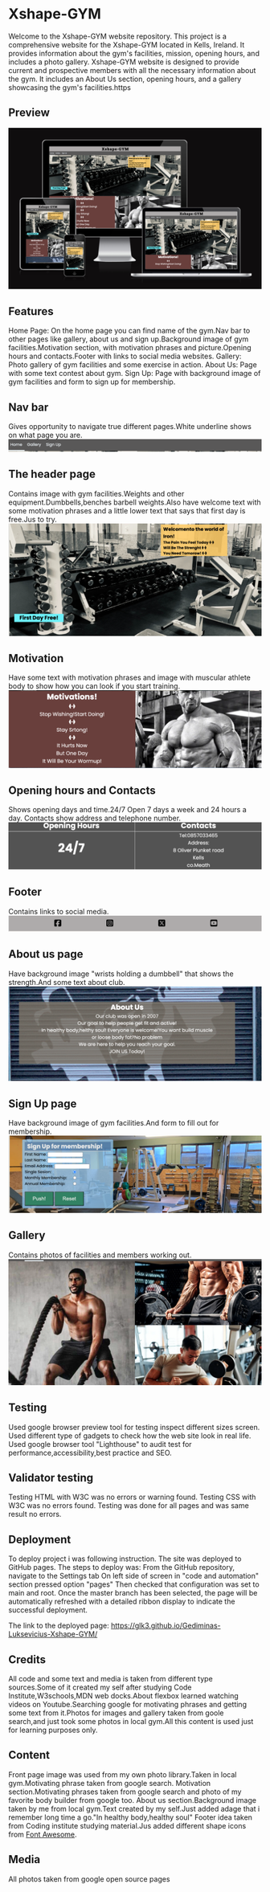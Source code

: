 # Xshape-GYM
Welcome to the Xshape-GYM website repository. This project is a comprehensive website for the Xshape-GYM located in Kells, Ireland. It provides information about the gym's facilities, mission, opening hours, and includes a photo gallery.
Xshape-GYM website is designed to provide current and prospective members with all the necessary information about the gym. It includes an About Us section, opening hours, and a gallery showcasing the gym's facilities.https

## Preview
![Xshape-GYM](assets/images/responsive_image.png)

## Features
Home Page: On the home page you can find name of the gym.Nav bar to other pages like gallery, about us and sign up.Background image of gym facilities.Motivation section, with motivation phrases and picture.Opening hours and contacts.Footer with links to social media websites.
Gallery: Photo gallery of gym facilities and some exercise in action.
About Us: Page with some text contest about gym.
Sign Up: Page with background image of gym facilities and form to sign up for membership.

## Nav bar
Gives opportunity to navigate true different pages.White underline shows on what page you are.
![navbar](assets/images/nav_bar.png)

## The header page
Contains image with gym facilities.Weights and other equipment.Dumbbells,benches barbell weights.Also have welcome text with some motivation phrases and a little lower text that says that first day is free.Jus to try.
![Header](assets/images/header_page.png)

## Motivation
Have some text with motivation phrases and image with muscular athlete body to show how you can look if you start training.
![Motivation](assets/images/motivation_section.png)

## Opening hours and Contacts
Shows opening days and time.24/7 Open 7 days a week and 24 hours a day.
Contacts show address and telephone number.
![Opening](assets/images/opening_times_and_contacts.png)

## Footer
Contains links to social media.
![Footer](assets/images/footer.png)

## About us page
Have background image "wrists holding a dumbbell" that shows the strength.And some text about club.
![About](assets/images/about_us.png)

## Sign Up page
Have background image of gym facilities.And form to fill out for membership.
![Signup](assets/images/signup.png)

## Gallery
Contains photos of facilities and members working out.
![Gallery](assets/images/gallery.png)
## Testing

Used google browser preview tool for testing inspect different sizes screen.
Used different type of gadgets to check how the web site look in real life.
Used google browser tool "Lighthouse" to audit test for  performance,accessibility,best practice and SEO.

## Validator testing
Testing HTML with W3C was no errors or warning found.
Testing CSS with W3C was no errors found.
Testing was done for all pages and was same result no errors.

## Deployment
To deploy project i was following instruction.
The site was deployed to GitHub pages. The steps to deploy was:
From the GitHub repository, navigate to the Settings tab
On left side of screen in "code and automation" section pressed option "pages"
Then checked that configuration was set to main and root.
Once the master branch has been selected, the page will be automatically refreshed with a detailed ribbon display to indicate the successful deployment.

The link to the deployed page: https://glk3.github.io/Gediminas-Luksevicius-Xshape-GYM/

## Credits
All code and some text and media is taken from different type sources.Some of it created my self after studying Code Institute,W3schools,MDN web docks.About flexbox learned watching videos on Youtube.Searching google for motivating phrases and getting some text from it.Photos for images and gallery taken from goole search,and just took some photos in local gym.All this content is used just for learning purposes only.

## Content

Front page image was used from my own photo library.Taken in local gym.Motivating phrase taken from google search.
Motivation section.Motivating phrases taken from google search and photo of my favorite body builder from google too.
About us section.Background image taken by me from local gym.Text created by my self.Just added adage that i remember long time a go."In healthy body,healthy soul"
Footer idea taken from Coding institute studying material.Jus added different shape icons from [Font Awesome](https://fontawesome.com/).

## Media

All photos taken from google open source pages